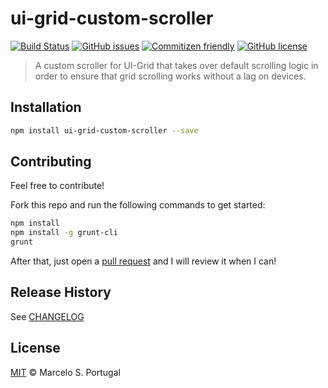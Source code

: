 # ui-grid-custom-scroller

[![Build Status](https://img.shields.io/travis/mportuga/ui-grid-custom-scroller/master.svg?style=flat-square)](https://travis-ci.org/mportuga/ui-grid-custom-scroller)
[![GitHub issues](https://img.shields.io/github/issues/mportuga/ui-grid-custom-scroller.svg?style=flat-square)](https://github.com/mportuga/ui-grid-custom-scroller/issues)
[![Commitizen friendly](https://img.shields.io/badge/commitizen-friendly-brightgreen.svg?style=flat-square)](http://commitizen.github.io/cz-cli/)
[![GitHub license](https://img.shields.io/badge/license-MIT-blue.svg?style=flat-square)](https://github.com/mportuga/ui-grid-custom-scroller/blob/master/LICENSE)

> A custom scroller for UI-Grid that takes over default scrolling logic in order to ensure that grid scrolling works without a lag on devices.

## Installation

```sh
npm install ui-grid-custom-scroller --save
```

## Contributing

Feel free to contribute!

Fork this repo and run the following commands to get started:

```sh
npm install
npm install -g grunt-cli
grunt
```

After that, just open a [pull request](https://github.com/mportuga/ui-grid-custom-scroller/pulls) and I will review it when I can!

## Release History

See [CHANGELOG](https://github.com/mportuga/ui-grid-custom-scroller/blob/master/CHANGELOG.md)

## License

[MIT](http://opensource.org/licenses/MIT) © Marcelo S. Portugal
